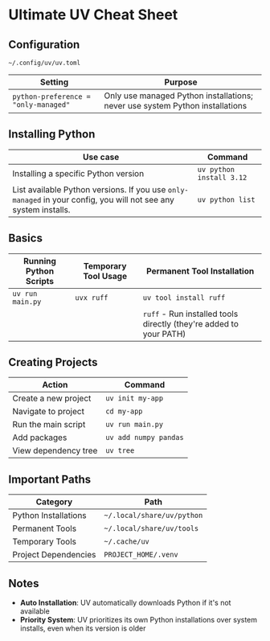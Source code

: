 # Ultimate UV Cheat Sheet

## Configuration

`~/.config/uv/uv.toml`

| Setting | Purpose |
|------|---------|
| `python-preference = "only-managed"` | Only use managed Python installations; never use system Python installations |

## Installing Python

| Use case | Command |
|--------------|-------------|
| Installing a specific Python version | `uv python install 3.12` |
| List available Python versions. If you use `only-managed` in your config, you will not see any system installs. | `uv python list` |

## Basics

| **Running Python Scripts** | **Temporary Tool Usage** | **Permanent Tool Installation** |
|------------------------|------------------------|----------------------------|
| `uv run main.py` | `uvx ruff` | `uv tool install ruff` |
| | | `ruff` - Run installed tools directly (they're added to your PATH) |

## Creating Projects

| Action | Command |
|--------|---------|
| Create a new project | `uv init my-app` |
| Navigate to project | `cd my-app` |
| Run the main script | `uv run main.py` |
| Add packages | `uv add numpy pandas` |
| View dependency tree | `uv tree` |

## Important Paths

| Category | Path |
|----------|------|
| Python Installations | `~/.local/share/uv/python` |
| Permanent Tools | `~/.local/share/uv/tools` |
| Temporary Tools | `~/.cache/uv` |
| Project Dependencies | `PROJECT_HOME/.venv` |

## Notes

- **Auto Installation**: UV automatically downloads Python if it's not available
- **Priority System**: UV prioritizes its own Python installations over system installs, even when its version is older
